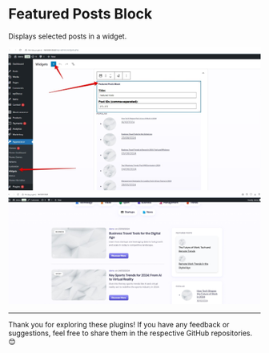 # Featured Posts Block

Displays selected posts in a widget.

![Screenshot](screenshot.jpg)
![result](result.jpg)

---

Thank you for exploring these plugins! If you have any feedback or suggestions, feel free to share them in the respective GitHub repositories. 😊  

